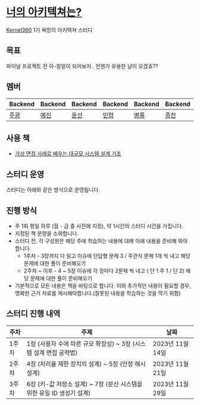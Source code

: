# [너의 아키텍쳐는?](https://www.youtube.com/watch?v=ZRpsB3ODr6M)
[Kernel360](https://github.com/Kernel360) 1기 욕망의 아키텍쳐 스터디  

## 목표
파이널 프로젝트 전 아-잘알이 되어보자.. 언젠가 유용한 날이 오겠죠??

## 멤버
|Backend|Backend|Backend|Backend|Backend|Backend|
|---|---|---|---|---|---|
|[주광](https://github.com/Hju95)|[예진](https://github.com/yejincode)|[윤선](https://github.com/yoonseon12)|[민협](https://github.com/GBGreenBravo)|[병룡](https://github.com/fingersdanny)|[종찬](https://github.com/oxix97)|

## 사용 책
* [가상 면접 사례로 배우는 대규모 시스템 설계 기초](https://product.kyobobook.co.kr/detail/S000001033116)

## 스터디 운영

스터디는 아래와 같은 방식으로 운영됩니다.

## 진행 방식

- 주 1회 평일 하루 (월 - 금 중 사전에 지정), 약 1시간의 스터디 시간을 가집니다.
- 지정된 책 분량을 소화합니다.
- 스터디 전, 각 구성원은 해당 주에 학습하는 내용에 대해 아래 내용을 준비해 와야 합니다.
    - 1주차 - 3장까지 다 읽고 이슈에 단답형 문제 3 / 주관식 문제 1개 씩 내고 해당 문제에 대한 풀이 준비해오기
    - 2주차 ~ 이후 - 4 ~ 5장 이슈에 각 장마다 2문제 씩 내고 ( 단 1 주 1 / 단 2) 해당 문제에 대한 풀이 준비해오기
- 기본적으로 모든 내용은 책을 바탕으로 합니다. 이외 추가적인 내용이 필요할 경우, 명확한 근거 자료를 제시해야합니다.(잘못된 내용을 학습하는 것을 막기 위함)

## 스터디 진행 내역

| 주차 | 주제| 날짜|
|---|---------------|--------------|
|1주차| 1장 (사용자 수에 따른 규모 확장성) ~ 3장 (시스템 설계 면접 공략법)| 2023년 11월 14일 |
|2주차| 4장 (처리율 제한 장치의 설계) ~ 5장 (안정 해시 설계)| 2023년 11월 21일|
|3주차| 6장 (키-값 저장소 설계) ~ 7장 (분산 시스템을 위한 유일 ID 생성기 설계) | 2023년 11월 29일 |
